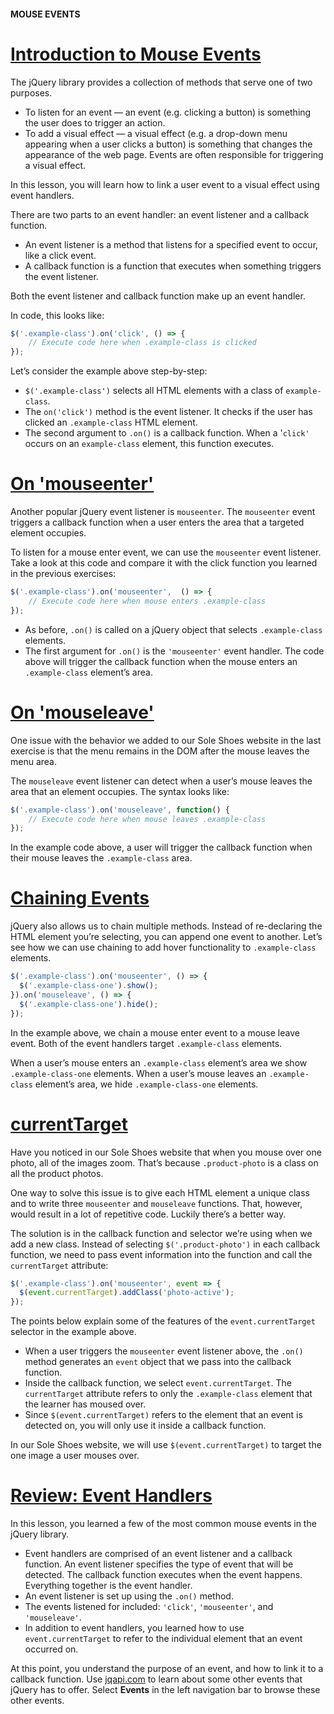 #### MOUSE EVENTS

# [Introduction to Mouse Events](https://www.codecademy.com/courses/learn-jquery/lessons/mouse-events/exercises/intro-to-mouse-events)

The jQuery library provides a collection of methods that serve one of two purposes.
* To listen for an event — an event (e.g. clicking a button) is something the user does to trigger an action.
* To add a visual effect — a visual effect (e.g. a drop-down menu appearing when a user clicks a button) is something that changes the appearance of the web page. 
Events are often responsible for triggering a visual effect.

In this lesson, you will learn how to link a user event to a visual effect using event handlers.

There are two parts to an event handler: an event listener and a callback function.
* An event listener is a method that listens for a specified event to occur, like a click event.
* A callback function is a function that executes when something triggers the event listener.

Both the event listener and callback function make up an event handler.

In code, this looks like:
```javascript
$('.example-class').on('click', () => {
    // Execute code here when .example-class is clicked
});
```
Let’s consider the example above step-by-step:
* `$('.example-class')` selects all HTML elements with a class of `example-class`.
* The `on('click')` method is the event listener. It checks if the user has clicked an `.example-class` HTML element.
* The second argument to `.on()` is a callback function. When a '`click'` occurs on an `example-class` element, this function executes.

# [On 'mouseenter'](https://www.codecademy.com/courses/learn-jquery/lessons/mouse-events/exercises/on-mouseenter)

Another popular jQuery event listener is `mouseenter`. 
The `mouseenter` event triggers a callback function when a user enters the area that a targeted element occupies.

To listen for a mouse enter event, we can use the `mouseenter` event listener. 
Take a look at this code and compare it with the click function you learned in the previous exercises:
```javascript
$('.example-class').on('mouseenter',  () => {
    // Execute code here when mouse enters .example-class
});
```
* As before, `.on()` is called on a jQuery object that selects `.example-class` elements.
* The first argument for `.on()` is the `'mouseenter'` event handler. 
The code above will trigger the callback function when the mouse enters an `.example-class` element’s area.

# [On 'mouseleave'](https://www.codecademy.com/courses/learn-jquery/lessons/mouse-events/exercises/on-mouseleave)

One issue with the behavior we added to our Sole Shoes website in the last exercise is that the menu remains in the DOM after the mouse leaves the menu area.

The `mouseleave` event listener can detect when a user’s mouse leaves the area that an element occupies. 
The syntax looks like:
```javascript
$('.example-class').on('mouseleave', function() {
    // Execute code here when mouse leaves .example-class
});
```
In the example code above, a user will trigger the callback function when their mouse leaves the `.example-class` area.

# [Chaining Events](https://www.codecademy.com/courses/learn-jquery/lessons/mouse-events/exercises/chaining-events)

jQuery also allows us to chain multiple methods. 
Instead of re-declaring the HTML element you’re selecting, you can append one event to another. 
Let’s see how we can use chaining to add hover functionality to `.example-class` elements.
```javascript
$('.example-class').on('mouseenter', () => {
  $('.example-class-one').show();
}).on('mouseleave', () => {
  $('.example-class-one').hide();
});
```
In the example above, we chain a mouse enter event to a mouse leave event. 
Both of the event handlers target `.example-class` elements.

When a user’s mouse enters an `.example-class` element’s area we show `.example-class-one` elements. 
When a user’s mouse leaves an `.example-class` element’s area, we hide `.example-class-one` elements.

# [currentTarget](https://www.codecademy.com/courses/learn-jquery/lessons/mouse-events/exercises/current-target)

Have you noticed in our Sole Shoes website that when you mouse over one photo, all of the images zoom. 
That’s because `.product-photo` is a class on all the product photos.

One way to solve this issue is to give each HTML element a unique class and to write three `mouseenter` and `mouseleave` functions. 
That, however, would result in a lot of repetitive code. 
Luckily there’s a better way.

The solution is in the callback function and selector we’re using when we add a new class. 
Instead of selecting `$('.product-photo')` in each callback function, we need to pass event information into the function and call the `currentTarget` attribute:
```javascript
$('.example-class').on('mouseenter', event => {
  $(event.currentTarget).addClass('photo-active');
});
```
The points below explain some of the features of the `event.currentTarget` selector in the example above.
* When a user triggers the `mouseenter` event listener above, the `.on()` method generates an `event` object that we pass into the callback function.
* Inside the callback function, we select `event.currentTarget`. 
The `currentTarget` attribute refers to only the `.example-class` element that the learner has moused over.
* Since `$(event.currentTarget)` refers to the element that an event is detected on, you will only use it inside a callback function.

In our Sole Shoes website, we will use `$(event.currentTarget)` to target the one image a user mouses over.

# [Review: Event Handlers](https://www.codecademy.com/courses/learn-jquery/lessons/mouse-events/exercises/review)

In this lesson, you learned a few of the most common mouse events in the jQuery library.
* Event handlers are comprised of an event listener and a callback function. 
An event listener specifies the type of event that will be detected. 
The callback function executes when the event happens. 
Everything together is the event handler.
* An event listener is set up using the `.on()` method.
* The events listened for included: `'click'`, `'mouseenter'`, and `'mouseleave'`.
* In addition to event handlers, you learned how to use `event.currentTarget` to refer to the individual element that an event occurred on.

At this point, you understand the purpose of an event, and how to link it to a callback function. 
Use [jqapi.com](http://jqapi.com) to learn about some other events that jQuery has to offer. 
Select **Events** in the left navigation bar to browse these other events.
